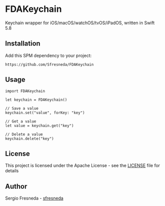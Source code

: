 # FDAKeychain
Keychain wrapper for iOS/macOS/watchOS/tvOS/iPadOS, written in Swift 5.8

## Installation
Add this SPM dependency to your project:

```
https://github.com/Sfresneda/FDAKeychain
```

## Usage
```
import FDAKeychain

let keychain = FDAKeychain()

// Save a value
keychain.set("value", forKey: "key")

// Get a value
let value = keychain.get("key")

// Delete a value
keychain.delete("key")
```

## License
This project is licensed under the Apache License - see the [LICENSE](LICENSE) file for details

## Author
Sergio Fresneda - [sfresneda](https://github.com/Sfresneda)